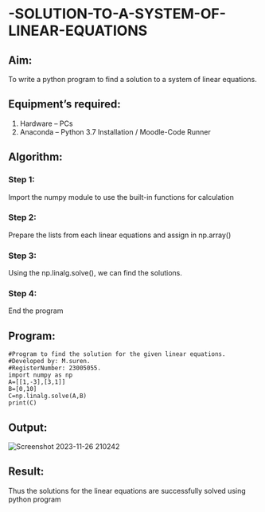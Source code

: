 # -SOLUTION-TO-A-SYSTEM-OF-LINEAR-EQUATIONS
## Aim:
To write a python program to find a solution to a system of linear equations.
## Equipment’s required:
1. 	Hardware – PCs
2. 	Anaconda – Python 3.7 Installation / Moodle-Code Runner
## Algorithm:
### Step 1: 
Import the numpy module to use the built-in functions for calculation
### Step 2: 
Prepare the lists from each linear equations and assign in np.array()
### Step 3: 
Using the np.linalg.solve(), we can find the solutions.
### Step 4: 
End the program
## Program:
```
#Program to find the solution for the given linear equations.
#Developed by: M.suren. 
#RegisterNumber: 23005055.
import numpy as np
A=[[1,-3],[3,1]]
B=[0,10]
C=np.linalg.solve(A,B)
print(C)
```
## Output:
![Screenshot 2023-11-26 210242](https://github.com/Msuren48106/-SOLUTION-TO-A-SYSTEM-OF-LINEAR-EQUATIONS/assets/150503875/08b22db8-d9ff-4941-95e9-2f16b361d81a)

## Result: 
Thus the solutions for the linear equations are successfully solved using python program

